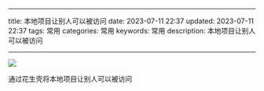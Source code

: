 
---

title: 本地项目让别人可以被访问
date: 2023-07-11 22:37
updated: 2023-07-11 22:37
tags: 常用
categories: 常用
keywords: 常用
description: 本地项目让别人可以被访问

---


![](https://cdn.jsdelivr.net/gh/YuLong-cmd/PicGo_Image/img/image-20220821233250364.png)

通过花生壳将本地项目让别人可以被访问

